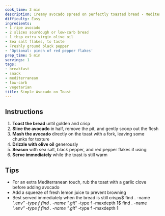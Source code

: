 ```yaml
---
cook_time: 3 min
description: Creamy avocado spread on perfectly toasted bread - Mediterranean style
difficulty: Easy
ingredients:
- 1 ripe avocado
- 2 slices sourdough or low-carb bread
- 1 tbsp extra virgin olive oil
- Sea salt flakes, to taste
- Freshly ground black pepper
- 'Optional: pinch of red pepper flakes'
prep_time: 5 min
servings: 1
tags:
- breakfast
- snack
- mediterranean
- low-carb
- vegetarian
title: Simple Avocado on Toast
---
```


<h2>Instructions</h2>
<ol>
<li><strong>Toast the bread</strong> until golden and crisp</li>
<li><strong>Slice the avocado</strong> in half, remove the pit, and gently scoop out the flesh</li>
<li><strong>Mash the avocado</strong> directly on the toast with a fork, leaving some chunks for texture</li>
<li><strong>Drizzle with olive oil</strong> generously</li>
<li><strong>Season</strong> with sea salt, black pepper, and red pepper flakes if using</li>
<li><strong>Serve immediately</strong> while the toast is still warm</li>
</ol>
<h2>Tips</h2>
<ul>
<li>For an extra Mediterranean touch, rub the toast with a garlic clove before adding avocado</li>
<li>Add a squeeze of fresh lemon juice to prevent browning</li>
<li>Best served immediately when the bread is still crispy$ find . -name ".env<em>" -type f
find . -name ".git</em>" -type f -maxdepth 1$ find . -name ".env<em>" -type f
find . -name ".git</em>" -type f -maxdepth 1</li>
</ul>